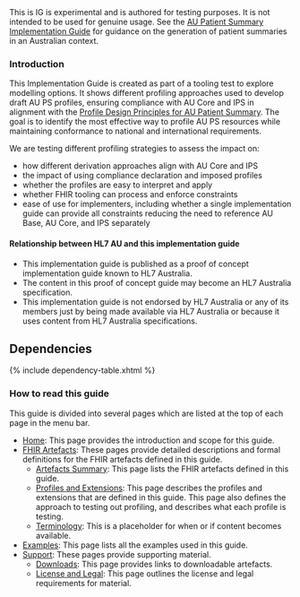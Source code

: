 <div class="stu-note">
This is IG is experimental and is authored for testing purposes. It is not intended to be used for genuine usage. See the <a href="https://build.fhir.org/ig/hl7au/au-fhir-ps/">AU Patient Summary Implementation Guide</a> for guidance on the generation of patient summaries in an Australian context.
</div>

### Introduction
This Implementation Guide is created as part of a tooling test to explore modelling options. It shows different profiling approaches used to develop draft AU PS profiles, ensuring compliance with AU Core and IPS in alignment with the [Profile Design Principles for AU Patient Summary](https://confluence.hl7.org/display/HAFWG/Profile+Design+Principles+for+AU+Patient+Summary). The goal is to identify the most effective way to profile AU PS resources while maintaining conformance to national and international requirements.

We are testing different profiling strategies to assess the impact on:  
- how different derivation approaches align with AU Core and IPS
- the impact of using compliance declaration and imposed profiles
- whether the profiles are easy to interpret and apply
- whether FHIR tooling can process and enforce constraints
- ease of use for implementers, including whether a single implementation guide can provide all constraints reducing the need to reference AU Base, AU Core, and IPS separately


#### Relationship between HL7 AU and this implementation guide
* This implementation guide is published as a proof of concept implementation guide known to HL7 Australia.
* The content in this proof of concept guide may become an HL7 Australia specification.   
* This implementation guide is not endorsed by HL7 Australia or any of its members just by being made available via HL7 Australia or because it uses content from HL7 Australia specifications.

## Dependencies
{% include dependency-table.xhtml %}

### How to read this guide

This guide is divided into several pages which are listed at the top of each page in the menu bar.

- [Home](index.html): This page provides the introduction and scope for this guide.
- [FHIR Artefacts](artefacts.html): These pages provide detailed descriptions and formal definitions for the FHIR artefacts defined in this guide.
  - [Artefacts Summary](artifacts.html): This page lists the FHIR artefacts defined in this guide.
  - [Profiles and Extensions](profiles-and-extensions.html): This page describes the profiles and extensions that are defined in this guide. This page also defines the approach to testing out profiling, and describes what each profile is testing.
  - [Terminology](terminology.html): This is a placeholder for when or if content becomes available.
- [Examples](examples.html): This page lists all the examples used in this guide.
- [Support](downloads.html): These pages provide supporting material.
  - [Downloads](downloads.html): This page provides links to downloadable artefacts.
  - [License and Legal](license.html): This page outlines the license and legal requirements for material.